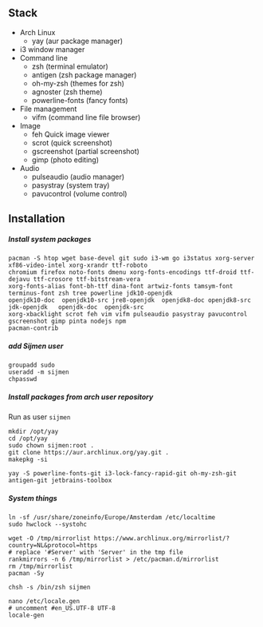
## Stack 
* Arch Linux
  * yay (aur package manager)
* i3 window manager
* Command line
  * zsh (terminal emulator)
  * antigen (zsh package manager)
  * oh-my-zsh (themes for zsh)
  * agnoster (zsh theme)
  * powerline-fonts (fancy fonts)
* File management
  * vifm (command line file browser)
* Image
  * feh Quick image viewer
  * scrot (quick screenshot)
  * gscreenshot (partial screenshot) 
  * gimp (photo editing)
* Audio
  * pulseaudio (audio manager)
  * pasystray (system tray)
  * pavucontrol (volume control)

## Installation

##### Install system packages
```
pacman -S htop wget base-devel git sudo i3-wm go i3status xorg-server xf86-video-intel xorg-xrandr ttf-roboto 
chromium firefox noto-fonts dmenu xorg-fonts-encodings ttf-droid ttf-dejavu ttf-crosore ttf-bitstream-vera 
xorg-fonts-alias font-bh-ttf dina-font artwiz-fonts tamsym-font terminus-font zsh tree powerline jdk10-openjdk 
openjdk10-doc  openjdk10-src jre8-openjdk  openjdk8-doc openjdk8-src  jdk-openjdk   openjdk-doc  openjdk-src 
xorg-xbacklight scrot feh vim vifm pulseaudio pasystray pavucontrol gscreenshot gimp pinta nodejs npm  
pacman-contrib 
```

##### add Sijmen user
```
groupadd sudo
useradd -m sijmen
chpasswd
```

##### Install packages from arch user repository
Run as user `sijmen`
```
mkdir /opt/yay
cd /opt/yay
sudo chown sijmen:root .
git clone https://aur.archlinux.org/yay.git .
makepkg -si

yay -S powerline-fonts-git i3-lock-fancy-rapid-git oh-my-zsh-git antigen-git jetbrains-toolbox
```

##### System things
```
ln -sf /usr/share/zoneinfo/Europe/Amsterdam /etc/localtime
sudo hwclock --systohc

wget -O /tmp/mirrorlist https://www.archlinux.org/mirrorlist/?country=NL&protocol=https
# replace '#Server' with 'Server' in the tmp file
rankmirrors -n 6 /tmp/mirrorlist > /etc/pacman.d/mirrorlist
rm /tmp/mirrorlist
pacman -Sy

chsh -s /bin/zsh sijmen

nano /etc/locale.gen
# uncomment #en_US.UTF-8 UTF-8
locale-gen

```
